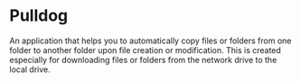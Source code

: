 # Pulldog

An application that helps you to automatically copy files or folders from one folder to another folder upon file creation or modification. This is created especially for downloading files or folders from the network drive to the local drive.
